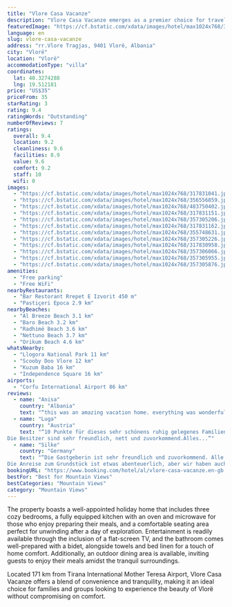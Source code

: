 ```yaml
---
title: "Vlore Casa Vacanze"
description: "Vlore Casa Vacanze emerges as a premier choice for travelers seeking a serene getaway in Vlorë, situated a mere 22 km from the iconic Kuzum Baba and Independence Square."
featuredImage: "https://cf.bstatic.com/xdata/images/hotel/max1024x768/317831041.jpg?k=2067ec8427950abaf1dc86eb74db334169a0ec6e28ca9dc4d7e1caf43faa3831&o=&hp=1"
language: en
slug: vlore-casa-vacanze
address: "rr.Vlore Tragjas, 9401 Vlorë, Albania"
city: "Vlorë"
location: "Vlorë"
accommodationType: "villa"
coordinates:
  lat: 40.3274288
  lng: 19.512181
price: "US$35"
priceFrom: 35
starRating: 3
rating: 9.4
ratingWords: "Outstanding"
numberOfReviews: 7
ratings:
  overall: 9.4
  location: 9.2
  cleanliness: 9.6
  facilities: 8.9
  value: 9.6
  comfort: 9.2
  staff: 10
  wifi: 0
images:
  - "https://cf.bstatic.com/xdata/images/hotel/max1024x768/317831041.jpg?k=2067ec8427950abaf1dc86eb74db334169a0ec6e28ca9dc4d7e1caf43faa3831&o=&hp=1"
  - "https://cf.bstatic.com/xdata/images/hotel/max1024x768/356556859.jpg?k=c7ca07aa9019a36190b901fdd273f0f0f69b79199998a3758053bf43099f4e4b&o=&hp=1"
  - "https://cf.bstatic.com/xdata/images/hotel/max1024x768/483750402.jpg?k=ed31b6997b0d4301d45335ea79c43711f5f96a22f0e7563bb2acf6dd3ac3e70c&o=&hp=1"
  - "https://cf.bstatic.com/xdata/images/hotel/max1024x768/317831151.jpg?k=14a9a6bb595e880f31547f9017bca070efd64b1e7f43bec00a88c078bf664b65&o=&hp=1"
  - "https://cf.bstatic.com/xdata/images/hotel/max1024x768/357305206.jpg?k=081de11fc0d02264cdc40185af3c6abec251afcfdbf08840cb4473c019445286&o=&hp=1"
  - "https://cf.bstatic.com/xdata/images/hotel/max1024x768/317831162.jpg?k=71f57b7c86ab5a1ac39534c57aa9553da264d3242741fbb05abb653fe9a76e90&o=&hp=1"
  - "https://cf.bstatic.com/xdata/images/hotel/max1024x768/355748631.jpg?k=88faf0ec49ac14f51dccdc0a6c519d3c1f32aafe01d64f91c34e454528f389bc&o=&hp=1"
  - "https://cf.bstatic.com/xdata/images/hotel/max1024x768/357305226.jpg?k=d4e56e2d29e65a75aede4dfdb7a4a2760618403dc4d24de997f8e735cbf79faa&o=&hp=1"
  - "https://cf.bstatic.com/xdata/images/hotel/max1024x768/317830958.jpg?k=125d036088fc0a8051d7d5a6862009c32579aea9cccb0bca4858bf41e7d76427&o=&hp=1"
  - "https://cf.bstatic.com/xdata/images/hotel/max1024x768/357306066.jpg?k=18b699aadc1d4d7c05e63fe0e404c1b4c79c40d34a1741654d7e91b221bf7556&o=&hp=1"
  - "https://cf.bstatic.com/xdata/images/hotel/max1024x768/357305955.jpg?k=cfd2f088a5db7768a3e4d8d4420f80b4979bae98ab8b11261524661cc625cd23&o=&hp=1"
  - "https://cf.bstatic.com/xdata/images/hotel/max1024x768/357305876.jpg?k=09967f794eecb81869b4d20101a99fa224a4e2b956cb9660c5b3cc6bd4ac6b42&o=&hp=1"
amenities:
  - "Free parking"
  - "Free WiFi"
nearbyRestaurants:
  - "Bar Restorant Rrepet E Izvorit 450 m"
  - "Pastiçeri Epoca 2.9 km"
nearbyBeaches:
  - "Al Breeze Beach 3.1 km"
  - "Baro Beach 3.2 km"
  - "Radhimë Beach 3.6 km"
  - "Nettuno Beach 3.7 km"
  - "Orikum Beach 4.6 km"
whatsNearby:
  - "Llogora National Park 11 km"
  - "Scooby Doo Vlore 12 km"
  - "Kuzum Baba 16 km"
  - "Independence Square 16 km"
airports:
  - "Corfu International Airport 86 km"
reviews:
  - name: "Anisa"
    country: "Albania"
    text: "“this was an amazing vacation home. everything was wonderful there. the view, the calmness, the nature was so relaxing. I would go back there without hesitation and I recommend it to everyone”"
  - name: "Luga"
    country: "Austria"
    text: "“10 Punkte für dieses sehr schönens ruhig gelegenes Familienhaus. Das Haus und Garten sind gepflegt und perfekt für Familien. Das Meer ist in kürze ca 5 min mit dem Auto zu erreichen.
Die Besitzer sind sehr freundlich, nett und zuvorkommend.Alles...”"
  - name: "Silke"
    country: "Germany"
    text: "“Die Gastgeberin ist sehr freundlich und zuvorkommend. Alle Anliegen wurden schnell und unkompliziert geklärt.
Die Anreise zum Grundstück ist etwas abenteuerlich, aber wir haben auch konkret nach einer Unterkunft abseits gesucht. Das Grundstück...”"
bookingURL: "https://www.booking.com/hotel/al/vlore-casa-vacanze.en-gb.html?aid=8035640"
bestFor: "Best for Mountain Views"
bestCategories: "Mountain Views"
category: "Mountain Views"
---
```


The property boasts a well-appointed holiday home that includes three cozy bedrooms, a fully equipped kitchen with an oven and microwave for those who enjoy preparing their meals, and a comfortable seating area perfect for unwinding after a day of exploration. Entertainment is readily available through the inclusion of a flat-screen TV, and the bathroom comes well-prepared with a bidet, alongside towels and bed linen for a touch of home comfort. Additionally, an outdoor dining area is available, inviting guests to enjoy their meals amidst the tranquil surroundings.

Located 171 km from Tirana International Mother Teresa Airport, Vlore Casa Vacanze offers a blend of convenience and tranquility, making it an ideal choice for families and groups looking to experience the beauty of Vlorë without compromising on comfort.